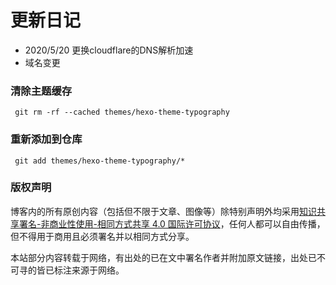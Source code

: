 # 更新日记
 - 2020/5/20 更换cloudflare的DNS解析加速
 - 域名变更



### 清除主题缓存
` git rm -rf --cached themes/hexo-theme-typography`
### 重新添加到仓库
` git add themes/hexo-theme-typography/*`

### 版权声明

博客内的所有原创内容（包括但不限于文章、图像等）除特别声明外均采用[知识共享署名-非商业性使用-相同方式共享 4.0 国际许可协议](http://creativecommons.org/licenses/by-nc-sa/4.0/)，任何人都可以自由传播，但不得用于商用且必须署名并以相同方式分享。

本站部分内容转载于网络，有出处的已在文中署名作者并附加原文链接，出处已不可寻的皆已标注来源于网络。